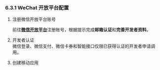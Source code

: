 ### 6.3.1 WeChat 开放平台配置
1. 注册微信开放平台账号
   
   前往[**微信开放平台**](https://open.weixin.qq.com/)注册账号，根据提示完成**邮箱认证**和**完善开发者资料**。

2. 开发者认证  
微信登录、微信支付、微信卡券和智能接口仅限已获得认证的开发者申请调用。

2. 创建移动应用



   


